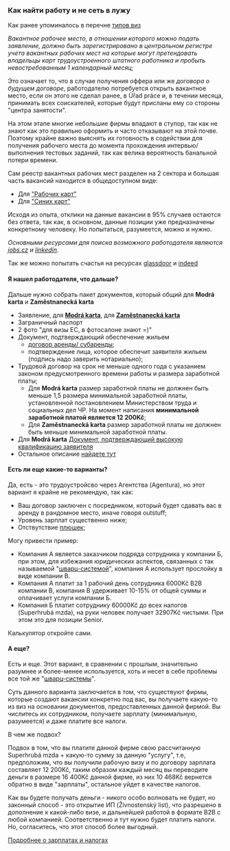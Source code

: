### Как найти работу и не сеть в лужу

Как ранее упоминалось в перечне [типов виз](./visa.md)

_Вакантное рабочее место, в отношении которого можно подать заявление, должно быть зарегистрировано в центральном регистре учета вакантных рабочих мест на которые могут претендовать владельцы карт трудоустроенного штатного работника и пробыть невостребованным 1 календарный месяц;_

Это означает то, что в случае получения оффера или же _договора о будущем договоре_, работодателю потребуется открыть вакантное место, если он этого не сделал ранее, в Úřad práce и, в течении месяца, принимать всех соискателей, которые будут присланы ему со стороны "центра занятости".

На этом этапе многие небольшие фирмы впадают в ступор, так как не знают как это правильно оформить и часто отказывают на этой почве.
Поэтому крайне важно выяснять их готовность в содействии для получения рабочего места до момента прохождения интервью/выполнения тестовых заданий, так как велика вероятность банальной потери времени.

Сам реестр вакантных рабочих мест разделен на 2 сектора и большая часть вакансий находится в общедоступном виде:

- Для ["Рабочих карт"](https://portal.mpsv.cz/sz/zahr_zam/zamka/vm)
- Для ["Синих карт"](https://portal.mpsv.cz/sz/zahr_zam/modka/vm)

Исходя из опыта, отклики на данные вакансии в 95% случаев остаются без ответа, так как, в основном, данные позиции уже предназначены конкретному человеку. Но попытаться, разумеется, можно и нужно.

_Основными ресурсами для поиска возможного работодателя являются [jobs.cz](https://www.jobs.cz/) и [linkedin](https://www.linkedin.com/)_.

Так же можно попытать счастья на ресурсах [glassdoor](https://www.glassdoor.com/index.htm) и [indeed](https://cz.indeed.com/?r=us)

#### Я нашел работодателя, что дальше?

Дальше нужно собрать пакет документов, который общий для **Modrá karta** и **Zaměstnanecká karta**

- Заявление, для [**Modrá karta**](http://www.mvcr.cz/mvcren/ViewFile.aspx?docid=21849876), для [**Zaměstnanecká karta**](http://www.mvcr.cz/mvcren/file/zadost-o-zamestnaneckou-kartu-request-for-employee-card.aspx)
- Заграничный паспорт
- 2 фото "для визы ЕС, в фотосалоне знают =)"
- Документ, подтверждающий обеспечение жильем
  - [договор аренды/ субаренды](./rent.md);
  - подтверждение лица, которое обеспечит заявителя жильем (подпись надо заверить нотариально);
- Трудовой договор на срок не меньше одного года с указанием законом предусмотренного времени работы и размера заработной платы;
  - Для **Modrá karta** размер заработной платы не должнен быть меньше 1,5 размера минимальной заработной платы, установленной постановлением Министерством труда и социальных дел ЧР. На момент написания **минимальной заработной платой является 12 200Kč**;
  - Для **Zaměstnanecká karta** размер заработной платы не должнен быть меньше минимальной заработной платы.
- Для **Modrá karta** [Документ, подтверждающий высокую квалификацию заявителя](./diploma.md)
- Остальное описание [найдете тут](https://www.mzv.cz/moscow/ru/vizy_i_konsulskaja/vizovaja/dolgosrochnoje_prozhivanie/x2011_11_21.html)

#### Есть ли еще какие-то варианты?

Да, есть - это трудоустройсво через Агентства (Agentura), но этот вариант я крайне не рекомендую, так как:

- Ваш договор заключен с посредником, который будет сдавать вас в аренду в рандомное место, иначе говоря outstuff;
- Уровень зарплат существенно ниже;
- Отствутствие [плюшек](./benefits.md);

Могу привести пример:

- Компания А является заказчиком подряда сотрудника у компании Б, при этом, для избежания юридических аспектов, связанных с так называемой "[шварц-системой](https://czholding.ru/services/yuridicheskie-uslugi-advokat-v-prage/shvarc-system/)", компания А использует прослойку в виде компании В.
- Компания А платит за 1 рабочий день сотрудника 6000Kč B2B компании В, компания В удерживает 10-15% от общей суммы и оплачивает услуги компании Б.
- Компания Б платит сотруднику 60000Kč до всех налогов (Superhrubá mzda), на руки человек получает 32907Kč чистыми. При этом это для позиции Senior.

Калькулятор откройте сами.

#### А еще?

Есть и еще. Этот вариант, в сравнении с прошлым, значительно разумнее и более-менее используется, хоть и несет в себе проблемы все той же "[шварц-системы](https://czholding.ru/services/yuridicheskie-uslugi-advokat-v-prage/shvarc-system/)".

Суть данного варианта заключается в том, что существуют фирмы, которые создают вакансии конкретно под вас, вы получаете какую-то из виз на основании документов, предоставленных данной фирмой. Вы числитесь их сотрудником, получаете зарплату (минимальную, разумеется) и даже платите все налоги.

В чем же подвох?

Подвох в том, что вы платите данной фирме свою рассчитанную Superhrubá mzda + какую-то сумму за данную "услугу", т.е, предположим, что вы получили рабочую визу и по договору зарплата составляет 12 200Kč, таким образом каждый месяц вы переводите деньги в размере 16 400Kč данной фирме, из них 10 468Kč вернется обратно в виде "зарплаты", остальное уйдет в качестве налогов.

Как вы будете получать деньги - никого особо волновать не будет, но законный способ - это открытие ИП (Živnostenský list), что разрешено в дополнение к какой-либо визе, и дальнейшей работой в формате B2B с любой компанией. Соответственно и тут нужно будет платить налоги. Но, согласитесь, что этот способ более выгодный.

[Подробнее о зарплатах и налогах](./salary.md)
